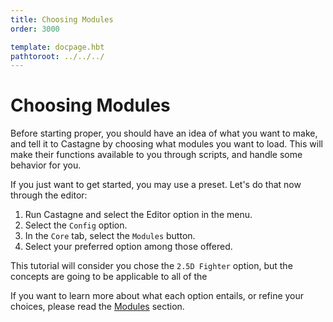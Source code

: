 ```yaml
---
title: Choosing Modules
order: 3000

template: docpage.hbt
pathtoroot: ../../../
---
```


# Choosing Modules

Before starting proper, you should have an idea of what you want to make, and tell it to Castagne by choosing what modules you want to load. This will make their functions available to you through scripts, and handle some behavior for you.

If you just want to get started, you may use a preset. Let's do that now through the editor:
<!-- TODO Screenshots -->
1. Run Castagne and select the Editor option in the menu.
2. Select the `Config` option.
3. In the `Core` tab, select the `Modules` button.
4. Select your preferred option among those offered.

This tutorial will consider you chose the `2.5D Fighter` option, but the concepts are going to be applicable to all of the

If you want to learn more about what each option entails, or refine your choices, please read the [Modules](../../modules) section.
